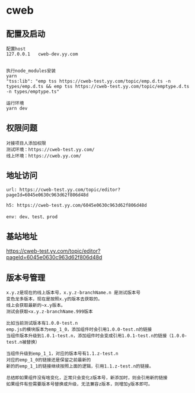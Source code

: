 # cweb
## 配置及启动

```
配置host
127.0.0.1   cweb-dev.yy.com


执行node_modules安装
yarn
"tss:lib": "emp tss https://cweb-test.yy.com/topic/emp.d.ts -n types/emp.d.ts && emp tss https://cweb-test.yy.com/topic/emptype.d.ts -n types/emptype.ts"

运行环境
yarn dev

```
## 权限问题

```
对接项目人添加权限
测试环境：https://cweb-test.yy.com/
线上环境：https://cweb.yy.com/
```
## 地址访问
```
url: https://cweb-test.yy.com/topic/editor?pageId=6045e0630c963d62f806d48d

h5: https://cweb-test.yy.com/6045e0630c963d62f806d48d

env: dev、test、prod
```

## 基站地址
https://cweb-test.yy.com/topic/editor?pageId=6045e0630c963d62f806d48d


## 版本号管理
```
x.y.z是现在的线上版本号，x.y.z-branchName.n 是测试版本号
变色龙多版本，现在是按照x.y的版本去获取的。
线上会获取最新的~x.y版本。
测试会获取<x.y.z-branchName.999版本

比如当前测试版本有1.0.0-test.n
emp.js的模块版本为emp_1_0，添加组件时会引用1.0.0-test.n的链接
当组件版本升级到1.0.1-test.n，添加组件时会变成引用1.0.1-test.n的链接（1.0.0-test.n被替换）

当组件升级到emp_1_1，对应的版本号有1.1.z-test.n
对应的emp_1_0的链接还是保留之前最新的
新的的emp_1_1的链接继续按照上面的逻辑，引用1.1.z-test.n的链接。

总结即如果组件没有啥变化，正常只会变化z版本号，新添加时，则会引用新的链接
如果组件有些需要版本号替换或升级，无法兼容z版本，则增加y版本即可。
```